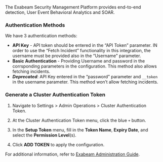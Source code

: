 The Exabeam Security Management Platform provides end-to-end detection, User Event Behavioral Analytics and SOAR.

### Authentication Methods
We have 3 authentication methods:
 - **API Key** - API token should be entered in the “API Token” parameter. IN order to use the “Fetch Incident” functionality in this integration, the username must be provided also in the “Username” parameter.
 - **Basic Authentication** - Providing Username and password in the corrsponding parameters in the configuration. This method also allows fetching incidents.
 - ***Deprecated***:
 API Key entered in the “password” parameter and `__token` in the username parameter. This method won’t allow fetching incidents.

### Generate a Cluster Authentication Token

1. Navigate to Settings > Admin Operations > Cluster Authentication Token.

2. At the Cluster Authentication Token menu, click the blue `+` button.
   
3. In the **Setup Token** menu, fill in the **Token Name**, **Expiry Date**, and select the **Permission Level**(s).

4. Click **ADD TOKEN** to apply the configuration.

For additional information, refer to [Exabeam Administration Guide](https://docs.exabeam.com/en/advanced-analytics/i54/advanced-analytics-administration-guide/113254-configure-advanced-analytics.html#UUID-70a0411c-6ddc-fd2a-138d-fa83c7c59a40).
